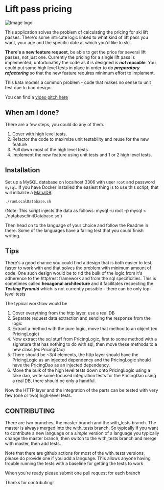 # Lift pass pricing

![Image logo](./mountain-snow.jpg)

This application solves the problem of calculating the pricing for ski lift passes.
There's some intricate logic linked to what kind of lift pass you want, your age
and the specific date at which you'd like to ski. 

**There's a new feature request**,
be able to get the price for several lift passes, not just one. Currently the pricing
for a single lift pass is implemented, unfortunately the code as it is designed
is ***not reusable***.
You could put some high level tests in place in order to do ***preparatory refactoring***
so that the new feature requires minimum effort to implement.

This kata models a common problem - code that makes no sense to unit test due to bad design.

You can find a [video pitch here](http://youtube.com/watch?v=-gSyD60WAvc)



## When am I done?

There are a few steps, you could do any of them.

1. Cover with high level tests.
1. Refactor the code to maximize unit testability and reuse for the new feature
1. Pull down most of the high level tests
1. Implement the new feature using unit tests and 1 or 2 high level tests.

## Installation

Set up a MySQL database on localhost 3306 with user `root` and password `mysql`.
If you have Docker installed the easiest thing is to use this script, that will initialize a [MariaDB](https://mariadb.org/).

    ./runLocalDatabase.sh

(Note: This script injects the data as follows: mysql -u root -p mysql < ./database/initDatabase.sql)

Then head on to the language of your choice and follow the Readme in there.
Some of the languages have a failing test that you could finish writing.

## Tips

There's a good chance you could find a design that is both easier to test, faster to
work with and that solves the problem with minimum amount of code. One such design
would be to rid the bulk of the logic from it's adherence to the http/rest framework
and from the sql specificities. This is sometimes called **hexagonal architecture**
and it facilitates respecting the ***Testing Pyramid*** which is not currently
possible - there can be only top-level tests

The typical workflow would be

1. Cover everything from the http layer, use a real DB
1. Separate request data extraction and sending the response from the logic
1. Extract a method with the pure logic, move that method to an object (ex PricingLogic)
1. Now extract the sql stuff from PricingLogic, first to some method with a signature that has nothing to do with sql, then move these methods to a new class (ex PricingDao)
1. There should be ~3/4 elements, the http layer should have the PricingLogic as an injected dependency and the PricingLogic should have the PricingDao as an injected dependency.
1. Move the bulk of the high level tests down onto PricingLogic using a fake dao, write some focused integration tests for the PricingDao using a real DB, there should be only a handful.

Now the HTTP layer and the integration of the parts can be tested with very few (one or two) high-level tests.


## CONTRIBUTING

There are two branches, the master branch and the with_tests branch. The master is always merged into the with_tests branch. 
So typically if you want to contribute a new language or a *simple* version of a language you typically change the master branch, 
then switch to the with_tests branch and  merge with  master, then add tests. 

Note that there are github actions for most of the with_tests versions, please do provide one if you add a language. This allows
anyone having trouble running the tests with a baseline for getting the tests to work

When you're ready please submit one pull request for each branch

Thanks for contributing!

